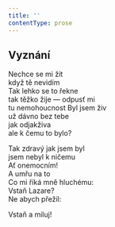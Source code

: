 ```yaml
---
title: ''
contentType: prose
---
```


## Vyznání

Nechce se mi žít  
když tě nevidím  
Tak lehko se to řekne  
tak těžko žije — odpusť mi  
tu nemohoucnost Byl jsem živ  
už dávno bez tebe  
jak odjakživa  
ale k čemu to bylo?

Tak zdravý jak jsem byl  
jsem nebyl k ničemu  
Ať onemocním!  
A umřu na to  
Co mi říká mně hluchému:  
Vstaň Lazare?  
Ne abych přežil:

Vstaň a miluj!
